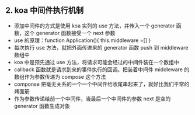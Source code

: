## 2. koa 中间件执行机制

* 添加中间件的方式是使用 koa 实列的 use 方法，并传入一个 generator 函数，这个 generator 函数接受一个 next 参数
* use 的原理：function Application(){
  this.middleware =[]
  }
* 每次执行 use 方法，就把外面传进来的 generator 函数 push 到 middleware 数组中
* koa 中是预先通过 use 方法，将请求可能会经过的中间件装在一个数组中
* callback 函数就是请求到来的事件执行的回调。把装着中间件 middleware 的数组作为参数传递为 compose 这个方法
* componse 把毫无关系的一个一个中间件给收尾串起来了，就好比我们平常的烤面筋
* 作为参数传递给前一个中间件，当最后一个中间件的参数 next 是空的 generator 函数生成对象
